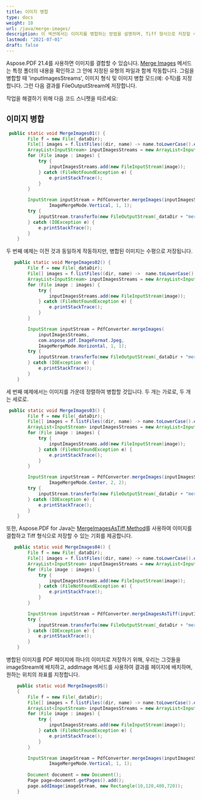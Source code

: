 ```yaml
---
title: 이미지 병합
type: docs
weight: 10
url: /java/merge-images/
description: 이 섹션에서는 이미지를 병합하는 방법을 설명하며, Tiff 형식으로 저장할 수 있습니다.
lastmod: "2021-07-01"
draft: false
---
```


Aspose.PDF 21.4를 사용하면 이미지를 결합할 수 있습니다. [Merge Images](https://reference.aspose.com/pdf/net/aspose.pdf.facades/pdfconverter/methods/mergeimages) 메서드는 특정 폴더의 내용을 확인하고 그 안에 지정된 유형의 파일과 함께 작동합니다. 그림을 병합할 때 'inputImagesStreams', 이미지 형식 및 이미지 병합 모드(예: 수직)를 지정합니다. 그런 다음 결과를 FileOutputStream에 저장합니다.

작업을 해결하기 위해 다음 코드 스니펫을 따르세요:

## 이미지 병합

```java
 public static void MergeImages01() {
        File f = new File(_dataDir);
        File[] images = f.listFiles((dir, name) -> name.toLowerCase().endsWith(".jpg"));
        ArrayList<InputStream> inputImagesStreams = new ArrayList<InputStream>();
        for (File image : images) {
            try {
                inputImagesStreams.add(new FileInputStream(image));
            } catch (FileNotFoundException e) {
                e.printStackTrace();
            }
        }

        InputStream inputStream = PdfConverter.mergeImages(inputImagesStreams, com.aspose.pdf.ImageFormat.Jpeg,
                ImageMergeMode.Vertical, 1, 1);
        try {
            inputStream.transferTo(new FileOutputStream(_dataDir + "merged_images.jpg"));
        } catch (IOException e) {
            e.printStackTrace();
        }
    }
```      


두 번째 예제는 이전 것과 동일하게 작동하지만, 병합된 이미지는 수평으로 저장됩니다.

```java
   public static void MergeImages02() {
        File f = new File(_dataDir);
        File[] images = f.listFiles((dir, name) ->  name.toLowerCase().endsWith(".jpg"));
        ArrayList<InputStream> inputImagesStreams = new ArrayList<InputStream>();
        for (File image : images) {
            try {
                inputImagesStreams.add(new FileInputStream(image));
            } catch (FileNotFoundException e) {
                e.printStackTrace();
            }
        }

        InputStream inputStream = PdfConverter.mergeImages(
            inputImagesStreams, 
            com.aspose.pdf.ImageFormat.Jpeg,
            ImageMergeMode.Horizontal, 1, 1);
        try {
            inputStream.transferTo(new FileOutputStream(_dataDir + "merged_images.jpg"));
        } catch (IOException e) {
            e.printStackTrace();
        }
    }

```

세 번째 예제에서는 이미지를 가운데 정렬하여 병합할 것입니다.
 두 개는 가로로, 두 개는 세로로.

```java
 public static void MergeImages03() {
        File f = new File(_dataDir);
        File[] images = f.listFiles((dir, name) -> name.toLowerCase().endsWith(".jpg"));
        ArrayList<InputStream> inputImagesStreams = new ArrayList<InputStream>();
        for (File image : images) {
            try {
                inputImagesStreams.add(new FileInputStream(image));
            } catch (FileNotFoundException e) {
                e.printStackTrace();
            }
        }

        InputStream inputStream = PdfConverter.mergeImages(inputImagesStreams, com.aspose.pdf.ImageFormat.Jpeg,
                ImageMergeMode.Center, 2, 2);
        try {
            inputStream.transferTo(new FileOutputStream(_dataDir + "merged_images.jpg"));
        } catch (IOException e) {
            e.printStackTrace();
        }
    }

```

또한, Aspose.PDF for Java는 [MergeImagesAsTiff Method](https://reference.aspose.com/pdf/java/com.aspose.pdf.facades/PdfConverter#saveAsTIFF-java.io.OutputStream-)를 사용하여 이미지를 결합하고 Tiff 형식으로 저장할 수 있는 기회를 제공합니다.
```java
   public static void MergeImages04() {
        File f = new File(_dataDir);
        File[] images = f.listFiles((dir, name) -> name.toLowerCase().endsWith(".jpg"));
        ArrayList<InputStream> inputImagesStreams = new ArrayList<InputStream>();
        for (File image : images) {
            try {
                inputImagesStreams.add(new FileInputStream(image));
            } catch (FileNotFoundException e) {
                e.printStackTrace();
            }
        }

        InputStream inputStream = PdfConverter.mergeImagesAsTiff(inputImagesStreams);
        try {
            inputStream.transferTo(new FileOutputStream(_dataDir + "merged_images.jpg"));
        } catch (IOException e) {
            e.printStackTrace();
        }
    }

```

병합된 이미지를 PDF 페이지에 하나의 이미지로 저장하기 위해, 우리는 그것들을 imageStream에 배치하고, addImage 메서드를 사용하여 결과를 페이지에 배치하며, 원하는 위치의 좌표를 지정합니다.

```java
    public static void MergeImages05()
    {
        File f = new File(_dataDir);
        File[] images = f.listFiles((dir, name) -> name.toLowerCase().endsWith(".jpg"));
        ArrayList<InputStream> inputImagesStreams = new ArrayList<InputStream>();
        for (File image : images) {
            try {
                inputImagesStreams.add(new FileInputStream(image));
            } catch (FileNotFoundException e) {                
                e.printStackTrace();
            }
        }

        InputStream imageStream = PdfConverter.mergeImages(inputImagesStreams, com.aspose.pdf.ImageFormat.Jpeg,
                ImageMergeMode.Vertical, 1, 1);
        
        Document document = new Document();
        Page page=document.getPages().add();
        page.addImage(imageStream, new Rectangle(10,120,400,720));
    }

```